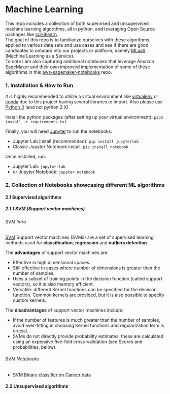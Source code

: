 # Machine Learning

This repo includes a collection of both supervised and unsupervised machine learning algorithms, all in python, and leveraging Open Source packages like [scikitlearn](https://scikit-learn.org/stable/index.html).  
The goal of this repo is to familiarize ourselves with these algorithms, applied to various data sets and use cases and see if there are good candidates to onboard into our projects or platform, namely [MLaaS](https://github.cloud.capitalone.com/MLaaS/mlaas-api) (Machine Learning as a Service).  
To note I am also capturing additional notebooks that leverage Amazon SageMaker and their own improved implementation of some of these algorithms in this [aws-sagemaker-notebooks](https://github.cloud.capitalone.com/exu364/aws-sagemaker-notebooks) repo.

### 1. Installation & How to Run
It is highly recommended to utilize a virtual environment like [virtualenv](https://pypi.org/project/virtualenv/) or [conda](https://docs.conda.io/projects/conda/en/latest/user-guide/tasks/manage-environments.html) due to this project having several libraries to import.
Also please use [Python 3](https://www.python.org/download/releases/3.0/) (and not python 2.X)

Install the python packages (after setting up your virtual environment):
`pip3 install -r requirements.txt`


Finally, you will need [Jupyter](https://jupyter.org/) to run the notebooks:
 - Jupyter Lab install (recommended): `pip install jupyterlab`
 - Classic Jupyter Notebook install: `pip install notebook`

Once installed, run:
 - Jupyter Lab: `jupyter-lab`
 - or Jupyter Notebook: `jupyter notebook`


### 2. Collection of Notebooks showcasing different ML algorithms

#### 2.1 Supervised algorithms
##### 2.1.1 SVM (Support vector machines)
###### SVM Intro
[SVM](https://scikit-learn.org/stable/modules/svm.html) Support vector machines (SVMs) are a set of supervised learning methods used for **classification**, **regression** and **outliers detection**.

The **advantages** of support vector machines are:
- Effective in high dimensional spaces.
- Still effective in cases where number of dimensions is greater than the number of samples.
- Uses a subset of training points in the decision function (called support vectors), so it is also memory efficient.
- Versatile: different Kernel functions can be specified for the decision function. Common kernels are provided, but it is also possible to specify custom kernels.

The **disadvantages** of support vector machines include:
- If the number of features is much greater than the number of samples, avoid over-fitting in choosing Kernel functions and regularization term is crucial.
- SVMs do not directly provide probability estimates, these are calculated using an expensive five-fold cross-validation (see Scores and probabilities, below).


###### SVM Notebooks
- [SVM Binary classifier on Cancer data](supervised_ml/svm/svm_classifier_breast_cancer/svm_classifier_cancer.ipynb)


#### 2.2 Unsupervised algorithms
